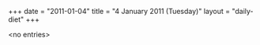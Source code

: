 +++
date = "2011-01-04"
title = "4 January 2011 (Tuesday)"
layout = "daily-diet"
+++


\<no entries\>